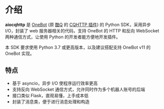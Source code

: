 # 介绍

**aiocqhttp** 是 [OneBot](https://github.com/howmanybots/onebot) (原 [酷Q](https://cqp.cc) 的 [CQHTTP 插件](https://cqhttp.cc)) 的 Python SDK，采用异步 I/O，封装了 web 服务器相关的代码，支持 OneBot 的 HTTP 和反向 WebSocket 两种通信方式，让使用 Python 的开发者能方便地开发插件。

本 SDK 要求使用 Python 3.7 或更高版本，以及建议搭配支持 OneBot v11 的 OneBot 实现。

## 特点

- 基于 asyncio，异步 I/O 使程序运行效率更高
- 支持反向 WebSocket 通信方式，允许同时作为多个机器人账号的后端
- 接口类似 Flask，直观易懂，上手成本低
- 封装了消息类，便于进行消息处理和构造
